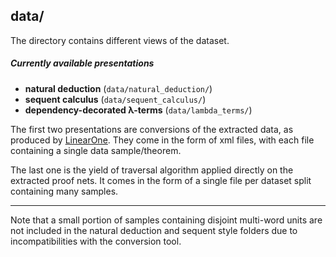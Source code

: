 ## data/
The directory contains different views of the dataset.
 
##### Currently available presentations
 * **natural deduction** (`data/natural_deduction/`) 
 * **sequent calculus** (`data/sequent_calculus/`) 
 * **dependency-decorated λ-terms** (`data/lambda_terms/`)

The first two presentations are conversions of the extracted data, as produced by 
[LinearOne](https://github.com/RichardMoot/LinearOne). 
They come in the form of xml files, with each file containing a single data sample/theorem.

The last one is the yield of traversal algorithm applied directly on the extracted proof nets.
It comes in the form of a single file per dataset split containing many samples. 

---

Note that a small portion of samples containing disjoint multi-word units are not included in the 
natural deduction and sequent style folders due to incompatibilities with the conversion tool.


